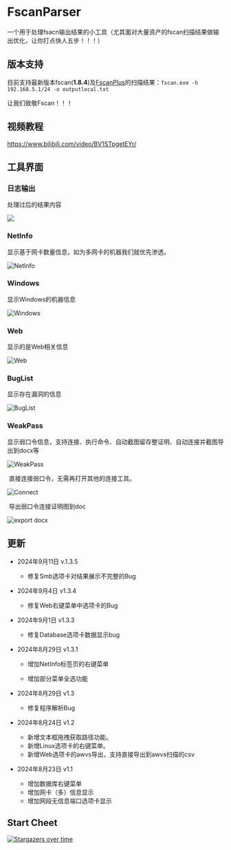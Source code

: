 # FscanParser
 一个用于处理fsacn输出结果的小工具（尤其面对大量资产的fscan扫描结果做输出优化，让你打点快人五步！！！）

## 版本支持
目前支持最新版本fscan(**1.8.4**)及[FscanPlus](https://github.com/teamdArk5/FscanPlus)的扫描结果：`fscan.exe -h 192.168.5.1/24 -o outputlocal.txt`

让我们致敬Fscan！！！

## 视频教程

https://www.bilibili.com/video/BV1STpgetEYr/

## 工具界面

### 日志输出

处理过后的结果内容

![](images/Log.png)

### NetInfo

显示基于网卡数量信息，如为多网卡的机器我们就优先渗透。

![NetInfo](images/NetInfo.png)

### Windows

显示Windows的机器信息

![Windows](images/Windows.png)

### Web

显示的是Web相关信息

![Web](images/Web.png)



### BugList

显示存在漏洞的信息

![BugList](images/BugList.png)

### WeakPass

显示弱口令信息，支持连接、执行命令、自动截图留存整证明、自动连接并截图导出到docx等

![WeakPass](images/WeakPass.png)

​	直接连接弱口令，无需再打开其他的连接工具。

![Connect](images/Connection.png)

​	导出弱口令连接证明图到doc

![export docx](images/exportDocx.png)

## 更新
* 2024年9月11日 v.1.3.5
  * 修复Smb选项卡对结果展示不完整的Bug

* 2024年9月4日 v1.3.4
  * 修复Web右键菜单中选项卡的Bug

* 2024年9月1日 v1.3.3
  * 修复Database选项卡数据显示bug

* 2024年8月29日 v1.3.1
  * 增加NetInfo标签页的右键菜单

  * 增加部分菜单全选功能

* 2024年8月29日 v1.3
  * 修复程序解析Bug

* 2024年8月24日 v1.2
  * 新增文本框拖拽获取路径功能。
  * 新增Linux选项卡的右键菜单。
  * 新增Web选项卡的awvs导出，支持直接导出到awvs扫描的csv
* 2024年8月23日 v1.1
  * 增加数据库右键菜单
  * 增加网卡（多）信息显示
  * 增加网段无信息端口选项卡显示



## Start Cheet

 [![Stargazers over time](https://starchart.cc/teamdArk5/FscanParser.svg?variant=adaptive)](https://starchart.cc/teamdArk5/FscanParser)